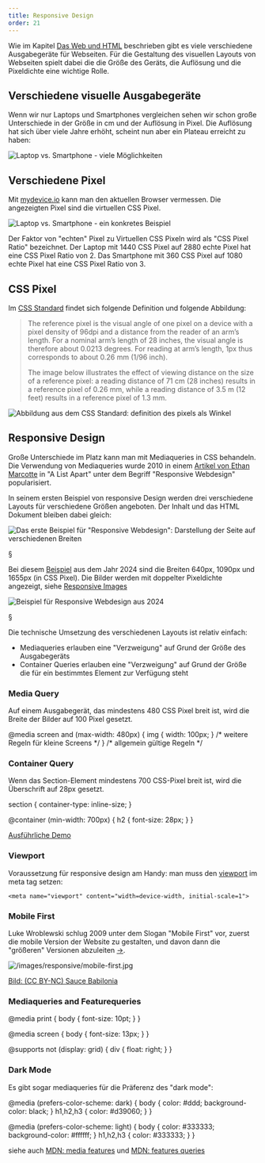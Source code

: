 ```yaml
---
title: Responsive Design
order: 21
---
```


Wie im Kapitel [Das Web und HTML](/das-web-und-html/) beschrieben gibt es viele verschiedene Ausgabegeräte für Webseiten. Für die Gestaltung des visuellen Layouts von Webseiten spielt dabei die die Größe des Geräts, die Auflösung und die Pixeldichte eine wichtige Rolle.

## Verschiedene visuelle Ausgabegeräte

Wenn wir nur Laptops und Smartphones vergleichen sehen wir schon große
Unterschiede in der Größe in cm und der Auflösung in Pixel. Die Auflösung hat
sich über viele Jahre erhöht, scheint nun aber ein Plateau erreicht zu haben:


![Laptop vs. Smartphone - viele Möglichkeiten](/images/css-layout/res-and-img.jpg)

## Verschiedene Pixel

Mit [mydevice.io](https://www.mydevice.io/) kann man den aktuellen Browser
vermessen. Die angezeigten Pixel sind die virtuellen CSS Pixel.

![Laptop vs. Smartphone - ein konkretes Beispiel](/images/css-layout/res-and-mydevice.png )

Der Faktor von "echten" Pixel zu Virtuellen CSS Pixeln wird als "CSS Pixel Ratio" bezeichnet.
Der Laptop mit 1440 CSS Pixel auf 2880 echte Pixel hat eine CSS Pixel Ratio von 2.
Das Smartphone mit 360 CSS Pixel auf 1080 echte Pixel hat eine CSS Pixel Ratio von 3.

## CSS Pixel

Im [CSS Standard](https://drafts.csswg.org/css-values-3/#px) findet sich folgende
Definition und folgende Abbildung:

> The reference pixel is the visual angle of one pixel on a device with a pixel density of 96dpi and a distance from
> the reader of an arm’s length. For a nominal arm’s length of 28 inches, the visual angle is therefore about
> 0.0213 degrees. For reading at arm’s length, 1px thus corresponds to about 0.26 mm (1/96 inch).
>
> The image below illustrates the effect of viewing distance on the size of a reference pixel: a reading distance
> of 71 cm (28 inches) results in a reference pixel of 0.26 mm, while a reading distance of 3.5 m (12 feet)
> results in a reference pixel of 1.3 mm.

![Abbildung aus dem CSS Standard: definition des pixels als Winkel](/images/css-layout/css-pixel-definition.png)

## Responsive Design

Große Unterschiede im Platz kann man mit Mediaqueries in CSS behandeln. Die Verwendung von Mediaqueries wurde 2010 in einem [Artikel von Ethan Marcotte](http://www.alistapart.com/articles/responsive-web-design/) in "A List Apart" unter dem Begriff "Responsive Webdesign" popularisiert.

In seinem ersten Beispiel von responsive Design werden drei verschiedene Layouts
für verschiedene Größen angeboten. Der Inhalt und das HTML Dokument bleiben dabei gleich:

![Das erste Beispiel für "Responsive Webdesign": Darstellung der Seite auf verschiedenen Breiten](/images/css-layout/2010-responsive.png)

§

Bei diesem [Beispiel](https://www.bundesschatz.at/) aus dem Jahr 2024 sind die Breiten 640px, 1090px und 1655px (in CSS Pixel). Die Bilder werden mit doppelter Pixeldichte angezeigt, siehe [Responsive Images](/grafik/images/)

![Beispiel für Responsive Webdesign aus 2024](/images/css-layout/2024-responsive-design.png)

§

Die technische Umsetzung des verschiedenen Layouts ist relativ einfach:

* Mediaqueries erlauben eine "Verzweigung" auf Grund der Größe des Ausgabegeräts
* Container Queries erlauben eine "Verzweigung" auf Grund der Größe die für ein bestimmtes Element zur Verfügung steht


### Media Query

Auf einem Ausgabegerät, das mindestens 480 CSS Pixel breit ist, wird die Breite der Bilder auf 100 Pixel gesetzt.

<css caption="CSS mit Mediaquery">
@media screen and (max-width: 480px) {
  img {
    width: 100px;
  }
  /* weitere Regeln für kleine Screens */
}
/* allgemein gültige Regeln */
</css>


### Container Query

Wenn das Section-Element mindestens 700 CSS-Pixel breit ist, wird die Überschrift auf 28px gesetzt.

<css caption="CSS mit Container Query">
section {
  container-type: inline-size;
}

@container (min-width: 700px) {
  h2 {
    font-size: 28px;
  }
}
</css>

[Ausführliche Demo](/images/css-layout/container-query.html)

### Viewport

Voraussetzung für responsive design am Handy: man muss den [viewport](https://developer.mozilla.org/en-US/docs/Web/HTML/Viewport_meta_tag) im meta tag setzen:

    <meta name="viewport" content="width=device-width, initial-scale=1">

### Mobile First

Luke Wroblewski schlug 2009 unter dem Slogan "Mobile First" vor, zuerst die mobile Version der Website zu gestalten, und davon dann die "größeren" Versionen abzuleiten [&rarr;](http://www.lukew.com/ff/entry.asp?933).

![/images/responsive/mobile-first.jpg](/images/responsive/mobile-first.jpg)

[Bild: (CC BY-NC) Sauce Babilonia](https://www.flickr.com/photos/saucef/7184615025)

### Mediaqueries and Featurequeries

<css caption="CSS Medaqueries Beispiel">
@media print {
  body { font-size: 10pt; }
}

@media screen {
body { font-size: 13px; }
}

@supports not (display: grid) {
  div {
    float: right;
  }
}
</css>

### Dark Mode

Es gibt sogar mediaqueries für die Präferenz des "dark mode":

<css caption="CSS Medaqueries für color-scheme">
@media (prefers-color-scheme: dark) {
  body {
    color: #ddd;
    background-color: black;
  }
  h1,h2,h3 {
    color: #d39060;
  }
}

@media (prefers-color-scheme: light) {
  body {
    color: #333333;
    background-color: #ffffff;
  }
  h1,h2,h3 {
    color: #333333;
  }
}
</css>

siehe auch [MDN: media features](https://developer.mozilla.org/en-US/docs/Web/CSS/Media_Queries/Using_media_queries#Media_features) und [MDN: features queries](https://developer.mozilla.org/en-US/docs/Web/CSS/@supports)

